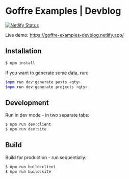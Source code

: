 # Goffre Examples | Devblog

[![Netlify Status](https://api.netlify.com/api/v1/badges/b5a70fda-1026-432a-96fd-4ea8824ca532/deploy-status)](https://app.netlify.com/sites/goffre-examples-devblog/deploys)

Live demo: https://goffre-examples-devblog.netlify.app/

## Installation

```bash
$ npm install
```

If you want to generate some data, run:

```bash
$npm run dev:generate posts <qty>
$npm run dev:generate projects <qty>
```

## Development

Run in dev mode - in two separate tabs:

```bash
$ npm run dev:client
$ npm run dev:site
```

## Build

Build for production - run sequentially:

```bash
$ npm run build:client
$ npm run build:site
```
